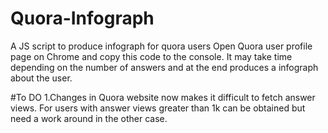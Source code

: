 # Quora-Infograph
A JS script to produce infograph for quora users
Open Quora user profile page on Chrome and copy this code to the console.
It may take time depending on the number of answers and at the end produces a infograph about the user.


#To DO
1.Changes in Quora website now makes it difficult to fetch answer views. For users with answer views greater than 1k can be obtained but need a work around in the other case.
